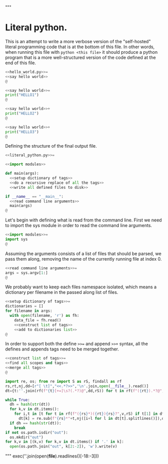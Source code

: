 """
# Literal python.

This is an attempt to write a more verbose version of the "self-hosted" literal
programming code that is at the bottom of this file. In other words, when
running this file with `python <this file>` it should produce a python program
that is a more well-structured version of the code defined at the end of this
file.

```python
<<hello_world.py>>=
<<say hello world>>
@
```

```python
<<say hello world>>=
print("HELLO1")
@
```

```python
<<say hello world>>+
print("HELLO2")
@
```

```python
<<say hello world>>+
print("HELLO3")
@
```

Defining the structure of the final output file.

```python
<<literal_python.py>>=

<<import modules>>

def main(args):
  <<setup dictionary of tags>>
  <<do a recursive replace of all the tags>>
  <<write all defined files to disk>>

if __name__ == "__main__":
  <<read command line arguments>>
  main(args)
@
```

Let's begin with defining what is read from the command line.
First we need to import the sys module in order to read the command line
arguments.

```python
<<import modules>>=
import sys
@
```

Assuming the arguments consists of a list of files that should be parsed, we
pass them along, removing the name of the currently running file at index 0.

```python
<<read command line arguments>>=
args = sys.argv[1:]
@
```

We probably want to keep each files namespace isolated, which means a
dictionary per filename in the passed along list of files.

```python
<<setup dictionary of tags>>=
dictionaries = []
for filename in args:
  with open(filename, 'r') as fh:
    data_file = fh.read()
    <<construct list of tags>>
    <<add to dictionaries list>>
@
```

In order to support both the define `>>=` and append `>>+` syntax, all the
defines and appends tags need to be merged together.

```python
<<construct list of tags>>=
<<find all scopes and tags>>
<<merge all tags>>
@
```

```python
import re, os; from re import S as rS, findall as rf
rs,rt,nj,dd=[r"[ \t]","<<.*?>>",'\n'.join,open(__file__).read()]
dt={t:''.join(rf(f"{t}[+=]\s?(.*?)@",dd,rS)) for t in rf(f"({rt}).*?@",dd,rS)}

while True:
  dh = hash(str(dt))
  for k,v in dt.items():
    for i,t in [t for t in rf(f"({rs}*)({rt}){rs}?",v,rS) if t[1] in dt]:
      dt[k] = re.sub(f"{rs}*"+t,nj([i+l for l in dt[t].splitlines()]),dt[k])
  if dh == hash(str(dt)):
    break
if not os.path.isdir("out"):
  os.mkdir("out")
for k,v in [(k,v) for k,v in dt.items() if '.' in k]:
  open(os.path.join("out", k[2:-2]), 'w').write(v)
```
"""
exec(''.join(open(__file__).readlines()[-18:-3]))
